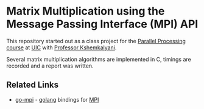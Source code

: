 # Matrix Multiplication using the Message Passing Interface (MPI) API

This repository started out as a class project for the [Parallel Processing course](https://www.cs.uic.edu/~ajayk/c566/c566fa12.html) at [UIC](https://www.cs.uic.edu/) with [Professor Kshemkalyani](https://www.cs.uic.edu/~ajayk/).

Several matrix multiplication algorithms are implemented in C, timings are recorded and a report was written.

## Related Links
* [go-mpi](https://github.com/JohannWeging/go-mpi) - [golang](https://golang.org/) bindings for [MPI](http://mpi-forum.org/)
